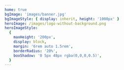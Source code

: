 ```yaml
---
home: true
bgImage: 'images/banner.jpg'
bgImageStyle: { display: inherit, height: '1000px' }
heroImage: /images/logo-without-background.png
heroImageStyle:
  {
    maxHeight: '200px',
    display: block,
    margin: '6rem auto 1.5rem',
    borderRadius: '20%',
    boxShadow: '0 5px 48px rgba(0,0,0,0.5)',
  }
---
```


<script>
export default {
  mounted() {
  console.log(1)
  document.querySelector(
    'div.info-wrapper > div.personal-info-wrapper > div > div:nth-child(1) > h6'
  ).innerText = '記事';
  document.querySelector(
    'div.info-wrapper > div.personal-info-wrapper > div > div:nth-child(2) > h6'
  ).innerText = 'タグ';
  document.querySelector('h4:nth-child(2)').innerText = 'カテゴリー';
  document.querySelector('h4:nth-child(5)').innerText = 'タグ';
  }
}
</script>
